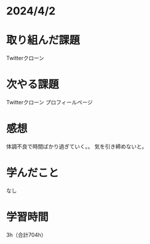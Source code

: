 # 2024/4/2
# 取り組んだ課題
Twitterクローン

# 次やる課題
Twitterクローン プロフィールページ

# 感想
体調不良で時間ばかり過ぎていく。。
気を引き締めないと。

# 学んだこと
なし

# 学習時間
3h（合計704h）
